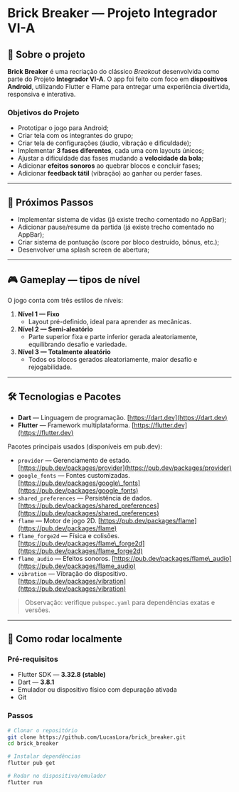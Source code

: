 # Brick Breaker — Projeto Integrador VI-A

## 📌 Sobre o projeto

**Brick Breaker** é uma recriação do clássico _Breakout_ desenvolvida como parte do Projeto **Integrador VI-A**. O app foi feito com foco em **dispositivos Android**, utilizando Flutter e Flame para entregar uma experiência divertida, responsiva e interativa.

### Objetivos do Projeto
- Prototipar o jogo para Android;
- Criar tela com os integrantes do grupo;
- Criar tela de configurações (áudio, vibração e dificuldade);
- Implementar **3 fases diferentes**, cada uma com layouts únicos;
- Ajustar a dificuldade das fases mudando a **velocidade da bola**;
- Adicionar **efeitos sonoros** ao quebrar blocos e concluir fases;
- Adicionar **feedback tátil** (vibração) ao ganhar ou perder fases.

---

## 🔮 Próximos Passos
- Implementar sistema de vidas (já existe trecho comentado no AppBar);
- Adicionar pause/resume da partida (já existe trecho comentado no AppBar);
- Criar sistema de pontuação (score por bloco destruído, bônus, etc.);
- Desenvolver uma splash screen de abertura;

---

## 🎮 Gameplay — tipos de nível
O jogo conta com três estilos de níveis:
1. **Nível 1 — Fixo**
   - Layout pré-definido, ideal para aprender as mecânicas.
2. **Nível 2 — Semi-aleatório**
   - Parte superior fixa e parte inferior gerada aleatoriamente, equilibrando desafio e variedade.
3. **Nível 3 — Totalmente aleatório**
   - Todos os blocos gerados aleatoriamente, maior desafio e rejogabilidade.

---

## 🛠 Tecnologias e Pacotes
- **Dart** — Linguagem de programação. [https://dart.dev](https://dart.dev)
- **Flutter** — Framework multiplataforma. [https://flutter.dev](https://flutter.dev)

Pacotes principais usados (disponíveis em pub.dev):
- `provider` — Gerenciamento de estado. [https://pub.dev/packages/provider](https://pub.dev/packages/provider)
- `google_fonts` — Fontes customizadas. [https://pub.dev/packages/google\_fonts](https://pub.dev/packages/google_fonts)
- `shared_preferences` — Persistência de dados. [https://pub.dev/packages/shared_preferences](https://pub.dev/packages/shared_preferences)
- `flame` — Motor de jogo 2D. [https://pub.dev/packages/flame](https://pub.dev/packages/flame)
- `flame_forge2d` — Física e colisões. [https://pub.dev/packages/flame\_forge2d](https://pub.dev/packages/flame_forge2d)
- `flame_audio` — Efeitos sonoros. [https://pub.dev/packages/flame\_audio](https://pub.dev/packages/flame_audio)
- `vibration` — Vibração do dispositivo. [https://pub.dev/packages/vibration](https://pub.dev/packages/vibration)

> Observação: verifique `pubspec.yaml` para dependências exatas e versões.

---

## 🚀 Como rodar localmente
### Pré-requisitos

- Flutter SDK — **3.32.8 (stable)**
- Dart — **3.8.1**
- Emulador ou dispositivo físico com depuração ativada
- Git

### Passos
```bash
# Clonar o repositório
git clone https://github.com/LucasLora/brick_breaker.git
cd brick_breaker

# Instalar dependências
flutter pub get

# Rodar no dispositivo/emulador
flutter run
```
